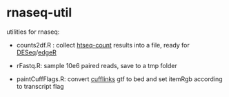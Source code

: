 rnaseq-util
===========

utilities for rnaseq:

*  counts2df.R : collect [htseq-count](http://www-huber.embl.de/users/anders/HTSeq/doc/count.html) results into a file, ready for [DESeq](http://www.bioconductor.org/packages/release/bioc/html/DESeq.html)/[edgeR](http://www.bioconductor.org/packages/release/bioc/html/edgeR.html)

* rFastq.R: sample 10e6 paired reads, save to a tmp folder

* paintCuffFlags.R: convert [cufflinks](http://cufflinks.cbcb.umd.edu/) gtf to bed and set itemRgb according to transcript flag